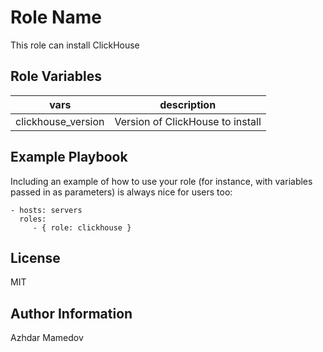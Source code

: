 Role Name
=========

This role can install ClickHouse

Role Variables
--------------

|vars| description|
|------|--------------|
| clickhouse_version | Version of ClickHouse to install |

Example Playbook
----------------

Including an example of how to use your role (for instance, with variables passed in as parameters) is always nice for users too:

    - hosts: servers
      roles:
         - { role: clickhouse }

License
-------

MIT

Author Information
------------------

Azhdar Mamedov
